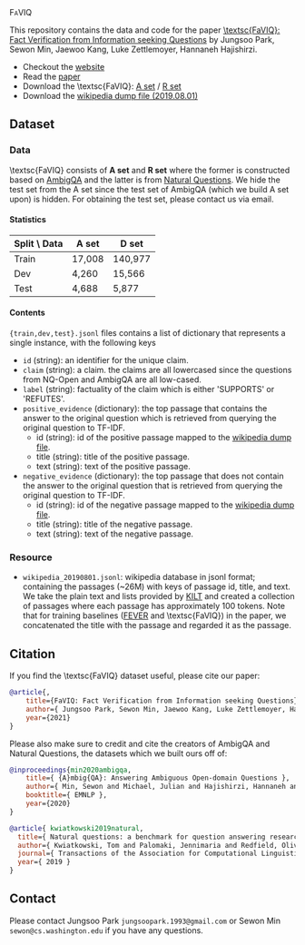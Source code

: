 <div>
   <a style="font-variant:small-caps;"> 
      FaVIQ
   </a>
</div>
   
This repository contains the data and code for the paper
[\textsc{FaVIQ}: Fact Verification from Information seeking Questions]()
by Jungsoo Park, Sewon Min, Jaewoo Kang, Luke Zettlemoyer, Hannaneh Hajishirzi.

* Checkout the [website]()
* Read the [paper]()
* Download the \textsc{FaVIQ}: [A set]() / [R set]()
* Download the [wikipedia dump file (2019.08.01)]()

## Dataset

### Data

\textsc{FaVIQ} consists of **A set** and **R set** where the former is constructed based on [AmbigQA](https://nlp.cs.washington.edu/ambigqa/) and the latter is from [Natural Questions](https://ai.google.com/research/NaturalQuestions). We hide the test set from the A set since the test set of AmbigQA (which we build A set upon) is hidden. For obtaining the test set, please contact us via email.

#### Statistics

| Split \ Data  | A set       | D set      |
| ----------- | ----------- | ----------- |
| Train       | 17,008      |140,977      |
| Dev         |  4,260      | 15,566      |
| Test        |  4,688      | 5,877       |

#### Contents

`{train,dev,test}.jsonl` files contains a list of dictionary that represents a single instance, with the following keys

- `id` (string): an identifier for the unique claim.
- `claim` (string): a claim. the claims are all lowercased since the questions from NQ-Open and AmbigQA are all low-cased.
- `label` (string): factuality of the claim which is either 'SUPPORTS' or 'REFUTES'.
- `positive_evidence` (dictionary): the top passage that contains the answer to the original question which is retrieved from querying the original question to TF-IDF.
   - id (string): id of the positive passage mapped to the [wikipedia dump file](#Resource).
   - title (string): title of the positive passage.
   - text (string): text of the positive passage.
- `negative_evidence` (dictionary): the top passage that does not contain the answer to the original question that is retrieved from querying the original question to TF-IDF.
   - id (string): id of the negative passage mapped to the [wikipedia dump file](#Resource).
   - title (string): title of the negative passage.
   - text (string): text of the negative passage.

### Resource

- `wikipedia_20190801.jsonl`: wikipedia database in jsonl format; containing the passages (~26M) with keys of passage id, title, and text. We take the plain text and lists provided by [KILT](https://arxiv.org/abs/2009.02252) and created a collection of passages where each passage has approximately 100 tokens. Note that for training baselines ([FEVER](https://fever.ai/) and \textsc{FaVIQ}) in the paper, we concatenated the title with the passage and regarded it as the passage.

## Citation

If you find the \textsc{FaVIQ} dataset useful, please cite our paper:

```bibtex
@article{,
    title={FaVIQ: Fact Verification from Information seeking Questions},
    author={ Jungsoo Park, Sewon Min, Jaewoo Kang, Luke Zettlemoyer, Hannaneh Hajishirzi },
    year={2021}
}
```
Please also make sure to credit and cite the creators of AmbigQA and Natural Questions,
the datasets which we built ours off of:

```bibtex
@inproceedings{min2020ambigqa,
    title={ {A}mbig{QA}: Answering Ambiguous Open-domain Questions },
    author={ Min, Sewon and Michael, Julian and Hajishirzi, Hannaneh and Zettlemoyer, Luke },
    booktitle={ EMNLP },
    year={2020}
}
```

```bibtex
@article{ kwiatkowski2019natural,
  title={ Natural questions: a benchmark for question answering research},
  author={ Kwiatkowski, Tom and Palomaki, Jennimaria and Redfield, Olivia and Collins, Michael and Parikh, Ankur and Alberti, Chris and Epstein, Danielle and Polosukhin, Illia and Devlin, Jacob and Lee, Kenton and others },
  journal={ Transactions of the Association for Computational Linguistics },
  year={ 2019 }
}
```

## Contact

Please contact Jungsoo Park `jungsoopark.1993@gmail.com` or Sewon Min `sewon@cs.washington.edu` if you have any questions.
